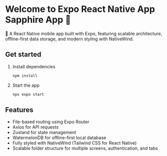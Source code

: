 # Welcome to Expo React Native App Sapphire App 🚀
👋
A React Native mobile app built with Expo, featuring scalable architecture, offline-first data storage, and modern styling with NativeWind.

## Get started

1. Install dependencies

   ```bash
   npm install
   ```

2. Start the app

   ```bash
   npx expo start
   ```

## Features

-  File-based routing using Expo Router
-  Axios for API requests
-  Zustand for state management
-  WatermelonDB for offline-first local database
-  Fully styled with NativeWind (Tailwind CSS for React Native)
-  Scalable folder structure for multiple screens, authentication, and tabs


